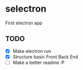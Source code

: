 # selectron
First electron app

## TODO
- [X] Make electron run
- [X] Structure basic Front Back End
- [ ] Make a better readme :P 
